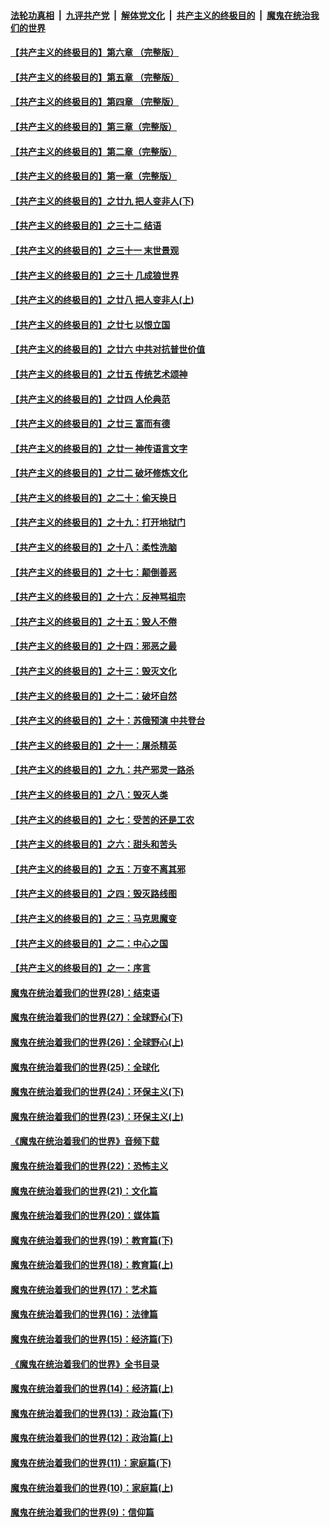 ####  [法轮功真相](../../../../basic/blob/master/README.md?t=06011601) &nbsp;|&nbsp; [九评共产党](../../../../9ping.md/blob/master/README.md?t=06011601) &nbsp;|&nbsp; [解体党文化](../../../../jtdwh.md/blob/master/README.md?t=06011601)  &nbsp;|&nbsp; [共产主义的终极目的](../../../../gczydzjmd.md/blob/master/README.md?t=06011601) &nbsp;|&nbsp; [魔鬼在统治我们的世界](../../../../mgztzwmdsj.md/blob/master/README.md?t=06011601) 

#### [【共产主义的终极目的】第六章 （完整版）](../pages/nsc422/n11428913.md?t=06011601) 

#### [【共产主义的终极目的】第五章 （完整版）](../pages/nsc422/n11428912.md?t=06011601) 

#### [【共产主义的终极目的】第四章 （完整版）](../pages/nsc422/n11428907.md?t=06011601) 

#### [【共产主义的终极目的】第三章（完整版）](../pages/nsc422/n11428848.md?t=06011601) 

#### [【共产主义的终极目的】第二章（完整版）](../pages/nsc422/n11428831.md?t=06011601) 

#### [【共产主义的终极目的】第一章（完整版）](../pages/nsc422/n11417651.md?t=06011601) 

#### [【共产主义的终极目的】之廿九 把人变非人(下)](../pages/nsc422/n11344140.md?t=06011601) 

#### [【共产主义的终极目的】之三十二 结语](../pages/nsc422/n11360535.md?t=06011601) 

#### [【共产主义的终极目的】之三十一 末世景观](../pages/nsc422/n11351129.md?t=06011601) 

#### [【共产主义的终极目的】之三十 几成狼世界](../pages/nsc422/n11348280.md?t=06011601) 

#### [【共产主义的终极目的】之廿八 把人变非人(上)](../pages/nsc422/n11340492.md?t=06011601) 

#### [【共产主义的终极目的】之廿七 以恨立国](../pages/nsc422/n11336944.md?t=06011601) 

#### [【共产主义的终极目的】之廿六 中共对抗普世价值](../pages/nsc422/n11324785.md?t=06011601) 

#### [【共产主义的终极目的】之廿五 传统艺术颂神](../pages/nsc422/n11296396.md?t=06011601) 

#### [【共产主义的终极目的】之廿四 人伦典范](../pages/nsc422/n11296397.md?t=06011601) 

#### [【共产主义的终极目的】之廿三 富而有德](../pages/nsc422/n11283598.md?t=06011601) 

#### [【共产主义的终极目的】之廿一 神传语言文字](../pages/nsc422/n11263265.md?t=06011601) 

#### [【共产主义的终极目的】之廿二 破坏修炼文化](../pages/nsc422/n11245728.md?t=06011601) 

#### [【共产主义的终极目的】之二十：偷天换日](../pages/nsc422/n11238846.md?t=06011601) 

#### [【共产主义的终极目的】之十九：打开地狱门](../pages/nsc422/n11206376.md?t=06011601) 

#### [【共产主义的终极目的】之十八：柔性洗脑](../pages/nsc422/n11199994.md?t=06011601) 

#### [【共产主义的终极目的】之十七：颠倒善恶](../pages/nsc422/n11179782.md?t=06011601) 

#### [【共产主义的终极目的】之十六：反神骂祖宗](../pages/nsc422/n11166798.md?t=06011601) 

#### [【共产主义的终极目的】之十五：毁人不倦](../pages/nsc422/n11166792.md?t=06011601) 

#### [【共产主义的终极目的】之十四：邪恶之最](../pages/nsc422/n11150249.md?t=06011601) 

#### [【共产主义的终极目的】之十三：毁灭文化](../pages/nsc422/n11135227.md?t=06011601) 

#### [【共产主义的终极目的】之十二：破坏自然](../pages/nsc422/n11135214.md?t=06011601) 

#### [【共产主义的终极目的】之十：苏俄预演 中共登台](../pages/nsc422/n11118424.md?t=06011601) 

#### [【共产主义的终极目的】之十一：屠杀精英](../pages/nsc422/n11118442.md?t=06011601) 

#### [【共产主义的终极目的】之九：共产邪灵一路杀](../pages/nsc422/n11114139.md?t=06011601) 

#### [【共产主义的终极目的】之八：毁灭人类](../pages/nsc422/n11108503.md?t=06011601) 

#### [【共产主义的终极目的】之七：受苦的还是工农](../pages/nsc422/n11101809.md?t=06011601) 

#### [【共产主义的终极目的】之六：甜头和苦头](../pages/nsc422/n11096971.md?t=06011601) 

#### [【共产主义的终极目的】之五：万变不离其邪](../pages/nsc422/n11091285.md?t=06011601) 

#### [【共产主义的终极目的】之四：毁灭路线图](../pages/nsc422/n11086284.md?t=06011601) 

#### [【共产主义的终极目的】之三：马克思魔变](../pages/nsc422/n11061941.md?t=06011601) 

#### [【共产主义的终极目的】之二：中心之国](../pages/nsc422/n11047728.md?t=06011601) 

#### [【共产主义的终极目的】之一：序言](../pages/nsc422/n11086077.md?t=06011601) 

#### [魔鬼在统治着我们的世界(28)：结束语](../pages/nsc422/n10936246.md?t=06011601) 

#### [魔鬼在统治着我们的世界(27)：全球野心(下)](../pages/nsc422/n10928319.md?t=06011601) 

#### [魔鬼在统治着我们的世界(26)：全球野心(上)](../pages/nsc422/n10900318.md?t=06011601) 

#### [魔鬼在统治着我们的世界(25)：全球化](../pages/nsc422/n10788205.md?t=06011601) 

#### [魔鬼在统治着我们的世界(24)：环保主义(下)](../pages/nsc422/n10695307.md?t=06011601) 

#### [魔鬼在统治着我们的世界(23)：环保主义(上)](../pages/nsc422/n10688613.md?t=06011601) 

#### [《魔鬼在统治着我们的世界》音频下载](../pages/nsc422/n10635553.md?t=06011601) 

#### [魔鬼在统治着我们的世界(22)：恐怖主义](../pages/nsc422/n10614727.md?t=06011601) 

#### [魔鬼在统治着我们的世界(21)：文化篇](../pages/nsc422/n10597706.md?t=06011601) 

#### [魔鬼在统治着我们的世界(20)：媒体篇](../pages/nsc422/n10586579.md?t=06011601) 

#### [魔鬼在统治着我们的世界(19)：教育篇(下)](../pages/nsc422/n10564808.md?t=06011601) 

#### [魔鬼在统治着我们的世界(18)：教育篇(上)](../pages/nsc422/n10526970.md?t=06011601) 

#### [魔鬼在统治着我们的世界(17)：艺术篇](../pages/nsc422/n10499093.md?t=06011601) 

#### [魔鬼在统治着我们的世界(16)：法律篇](../pages/nsc422/n10485969.md?t=06011601) 

#### [魔鬼在统治着我们的世界(15)：经济篇(下)](../pages/nsc422/n10469975.md?t=06011601) 

#### [《魔鬼在统治着我们的世界》全书目录](../pages/nsc422/n10464261.md?t=06011601) 

#### [魔鬼在统治着我们的世界(14)：经济篇(上)](../pages/nsc422/n10457370.md?t=06011601) 

#### [魔鬼在统治着我们的世界(13)：政治篇(下)](../pages/nsc422/n10448270.md?t=06011601) 

#### [魔鬼在统治着我们的世界(12)：政治篇(上)](../pages/nsc422/n10444576.md?t=06011601) 

#### [魔鬼在统治着我们的世界(11)：家庭篇(下)](../pages/nsc422/n10440961.md?t=06011601) 

#### [魔鬼在统治着我们的世界(10)：家庭篇(上)](../pages/nsc422/n10435448.md?t=06011601) 

#### [魔鬼在统治着我们的世界(9)：信仰篇](../pages/nsc422/n10432159.md?t=06011601) 

